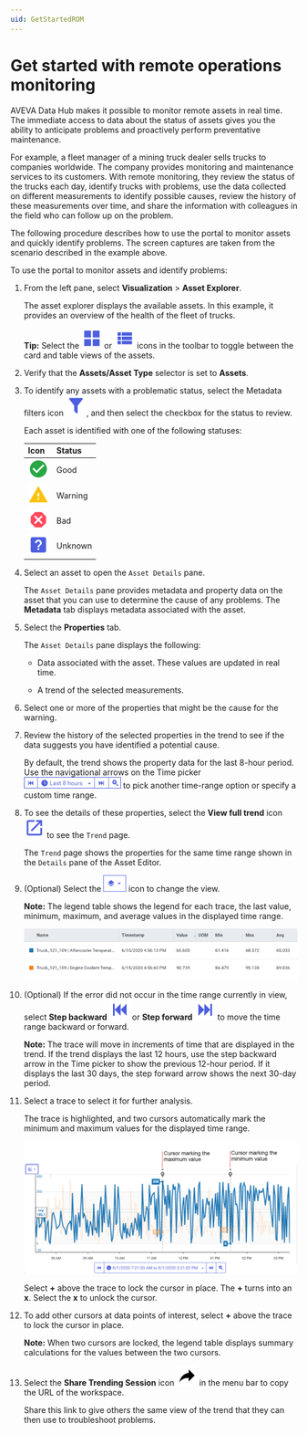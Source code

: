 ```yaml
---
uid: GetStartedROM
---
```


# Get started with remote operations monitoring

AVEVA Data Hub makes it possible to monitor remote assets in real time. The immediate access to data about the status of assets gives you the ability to anticipate problems and proactively perform preventative maintenance.

For example, a fleet manager of a mining truck dealer sells trucks to companies worldwide. The company provides monitoring and maintenance services to its customers. With remote monitoring, they review the status of the trucks each day, identify trucks with problems, use the data collected on different measurements to identify possible causes, review the history of these measurements over time, and share the information with colleagues in the field who can follow up on the problem.

The following procedure describes how to use the portal to monitor assets and quickly identify problems. The screen captures are taken from the scenario described in the example above.

To use the portal to monitor assets and identify problems:

1. From the left pane, select **Visualization** > **Asset Explorer**. 
   
    The asset explorer displays the available assets. In this example, it provides an overview of the health of the fleet of trucks.

    **Tip:** Select the ![View grid](../_icons/branded/view-grid.svg) or ![View list](../_icons/branded/view-list.svg) icons in the toolbar to toggle between the card and table views of the assets.

1. Verify that the **Assets/Asset Type** selector is set to **Assets**.

1. To identify any assets with a problematic status, select the Metadata filters icon ![Filter](../_icons/branded/filter.svg), and then select the checkbox for the status to review.

    Each asset is identified with one of the following statuses:

    | Icon   | Status  |
    | ------ | ------- |
    | ![Okay icon](../_icons/custom/check-circle.svg) | Good    |
    | ![Warning icon](../_icons/custom/alert.svg) | Warning |
    | ![Alarm icon](../_icons/custom/close-octagon.svg)    | Bad |
    | ![Unknown icon](../_icons/branded/help-box.svg)    | Unknown |

1. Select an asset to open the `Asset Details` pane.

   The `Asset Details` pane provides metadata and property data on the asset that you can use to determine the cause of any problems. The **Metadata** tab displays metadata associated with the asset.

1. Select the **Properties** tab.

    The `Asset Details` pane displays the following:
    
     - Data associated with the asset. These values are updated in real time.
    
     - A trend of the selected measurements.

1. Select one or more of the properties that might be the cause for the warning.

1. Review the history of the selected properties in the trend to see if the data suggests you have identified a potential cause. 

    By default, the trend shows the property data for the last 8-hour period. Use the navigational arrows on the Time picker ![Time picker](images/Time-picker.png) to pick another time-range option or specify a custom time range.

1. To see the details of these properties, select the **View full trend** icon ![View full trend icon](../_icons/branded/launch.svg) to see the `Trend` page.

    The `Trend` page shows the properties for the same time range shown in the `Details` pane of the Asset Editor.
    <!--AF 11/19/21 From this point on, the topic repeats the Get started with trend data topic. I think it would be better to link to that topic for instructions, so we don't have to maintain the information twice. -->

1. (Optional) Select the ![Trend views icon](images/trend-views-icon.png) icon to change the view.

    **Note:** The legend table shows the legend for each trace, the last value, minimum, maximum, and average values in the displayed time range.

    ![Legend Table](images/Legend_Table_Med.png)
    
1. (Optional) If the error did not occur in the time range currently in view, select **Step backward** ![Step backward](../_icons/branded/skip-backward.svg) or **Step forward** ![Step forward](../_icons/branded/skip-forward.svg) to move the time range backward or forward.

    **Note:** The trace will move in increments of time that are displayed in the trend. If the trend displays the last 12 hours, use the step backward arrow in the Time picker to show the previous 12-hour period. If it displays the last 30 days, the step forward arrow shows the next 30-day period.

1. Select a trace to select it for further analysis.

    The trace is highlighted, and two cursors automatically mark the minimum and maximum values for the displayed time range.

    ![Maximum and minimum cursors](images/Max_min_cursors.png)

    Select **+** above the trace to lock the cursor in place. The **+** turns into an **x**. Select the **x** to unlock the cursor.

1. To add other cursors at data points of interest, select **+** above the trace to lock the cursor in place.

    **Note:** When two cursors are locked, the legend table displays summary calculations for the values between the two cursors.

1. Select the **Share Trending Session** icon ![Share](../_icons/default/share.svg) in the menu bar to copy the URL of the workspace.

    Share this link to give others the same view of the trend that they can then use to troubleshoot problems.
